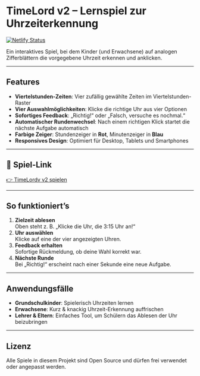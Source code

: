 # TimeLord v2 – Lernspiel zur Uhrzeiterkennung

[![Netlify Status](https://api.netlify.com/api/v1/badges/4598ceb6-41ec-4c74-ad49-37ce0a6f5064/deploy-status)](https://app.netlify.com/projects/daddiotime-kidsskills/deploys)

Ein interaktives Spiel, bei dem Kinder (und Erwachsene) auf analogen Zifferblättern die vorgegebene Uhrzeit erkennen und anklicken.

---

## Features

- **Viertelstunden-Zeiten**: Vier zufällig gewählte Zeiten im Viertelstunden-Raster  
- **Vier Auswahlmöglichkeiten**: Klicke die richtige Uhr aus vier Optionen  
- **Sofortiges Feedback**: „Richtig!“ oder „Falsch, versuche es nochmal.“  
- **Automatischer Rundenwechsel**: Nach einem richtigen Klick startet die nächste Aufgabe automatisch  
- **Farbige Zeiger**: Stundenzeiger in **Rot**, Minutenzeiger in **Blau**  
- **Responsives Design**: Optimiert für Desktop, Tablets und Smartphones  

---

## 🔗 Spiel-Link

[👉 TimeLordv v2 spielen](https://daddiotime-kidsskills.netlify.app/timeloard-v2/index.html)

---

## So funktioniert’s

1. **Zielzeit ablesen**  
   Oben steht z. B. „Klicke die Uhr, die 3:15 Uhr an!“  
2. **Uhr auswählen**  
   Klicke auf eine der vier angezeigten Uhren.  
3. **Feedback erhalten**  
   Sofortige Rückmeldung, ob deine Wahl korrekt war.  
4. **Nächste Runde**  
   Bei „Richtig!“ erscheint nach einer Sekunde eine neue Aufgabe.

---

## Anwendungsfälle

- **Grundschulkinder**: Spielerisch Uhrzeiten lernen  
- **Erwachsene**: Kurz & knackig Uhrzeit-Erkennung auffrischen  
- **Lehrer & Eltern**: Einfaches Tool, um Schülern das Ablesen der Uhr beizubringen  

---

## Lizenz

Alle Spiele in diesem Projekt sind Open Source und dürfen frei verwendet oder angepasst werden.  